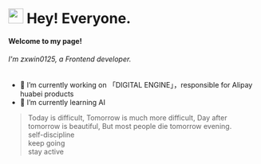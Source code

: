 <h1><img src="https://emojis.slackmojis.com/emojis/images/1531849430/4246/blob-sunglasses.gif?1531849430" width="30"/> Hey! Everyone.</h1>

<h4>Welcome to my page!</h4>

<h6>I'm zxwin0125, a Frontend developer.</h6>

- 🔭 I’m currently working on 「DIGITAL ENGINE」，responsible for Alipay huabei products
- 🌱 I’m currently learning AI

> Today is difficult, Tomorrow is much more difficult, Day after tomorrow is beautiful, But most people die tomorrow evening.<br>
> self-discipline<br>
> keep going<br>
> stay active

<!--
[![zxwin0125's GitHub stats](https://github-readme-stats.vercel.app/api?username=zxwin0125&count_private=true&show_icons=true&theme=ambient_gradient)](https://github.com/anuraghazra/github-readme-stats)

[![Top Langs](https://github-readme-stats.vercel.app/api/top-langs/?username=zxwin0125&layout=compact)](https://github.com/anuraghazra/github-readme-stats)
-->

<!--
<a href="https://next.ossinsight.io/widgets/official/compose-user-dashboard-stats?user_id=49831888" target="_blank">
  <img src="https://next.ossinsight.io/widgets/official/compose-user-dashboard-stats/thumbnail.png?user_id=49831888&image_size=auto&color_scheme=light" width="770" height="auto" alt="Dashboard stats of @zxwin0125">
</a>
-->
